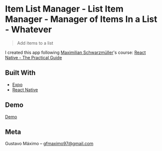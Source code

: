 # Item List Manager - List Item Manager - Manager of Items In a List - Whatever
> Add items to a list

I created this app following [Maximilian Schwarzmüller](https://www.udemy.com/user/academind/)'s course: [React Native - The Practical Guide](https://www.udemy.com/react-native-the-practical-guide/)

## Built With

* [Expo](https://expo.io/)
* [React Native](https://facebook.github.io/react-native/)

## Demo

[Demo](public/demo.gif)

## Meta

Gustavo Máximo – gfmaximo97@gmail.com